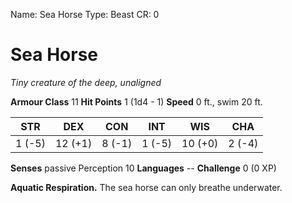 Name: Sea Horse
Type: Beast
CR: 0

# Sea Horse
_Tiny creature of the deep, unaligned_

**Armour Class** 11
**Hit Points** 1 (1d4 - 1)
**Speed** 0 ft., swim 20 ft.

| STR     | DEX     | CON     | INT     | WIS     | CHA     |
|---------|---------|---------|---------|---------|---------|
| 1 (-5)  | 12 (+1) | 8 (-1)  | 1 (-5)  | 10 (+0) | 2 (-4)  |

**Senses** passive Perception 10
**Languages** --
**Challenge** 0 (0 XP)

**Aquatic Respiration.** The sea horse can only breathe underwater.